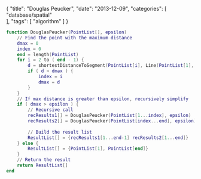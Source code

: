 {
  "title": "Douglas Peucker",
  "date": "2013-12-09",
  "categories": [
	"database/spatial"    
  ],
  "tags": [
	"algorithm"
  ]
}

~~~lua
function DouglasPeucker(PointList[], epsilon)
    // Find the point with the maximum distance
    dmax = 0
    index = 0
    end = length(PointList)
    for i = 2 to ( end - 1) {
        d = shortestDistanceToSegment(PointList[i], Line(PointList[1], PointList[end])) 
        if ( d > dmax ) {
            index = i
            dmax = d
        }
    }
    // If max distance is greater than epsilon, recursively simplify
    if ( dmax > epsilon ) {
        // Recursive call
        recResults1[] = DouglasPeucker(PointList[1...index], epsilon)
        recResults2[] = DouglasPeucker(PointList[index...end], epsilon)
 
        // Build the result list
        ResultList[] = {recResults1[1...end-1] recResults2[1...end]}
    } else {
        ResultList[] = {PointList[1], PointList[end]}
    }
    // Return the result
    return ResultList[]
end
~~~    
